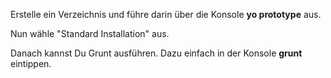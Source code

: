 Erstelle ein Verzeichnis und führe darin über die Konsole **yo prototype** aus.

Nun wähle "Standard Installation" aus.

Danach kannst Du Grunt ausführen. Dazu einfach in der Konsole **grunt** eintippen.
